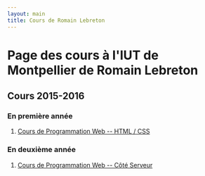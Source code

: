 ```yaml
---
layout: main
title: Cours de Romain Lebreton
---
```


# Page des cours à l'IUT de Montpellier de Romain Lebreton

## Cours 2015-2016

### En première année

1. [Cours de Programmation Web -- HTML / CSS](./ProgWeb-HTMLCSS/)

### En deuxième année

1. [Cours de Programmation Web -- Côté Serveur](./ProgWeb-CoteServeur/)
<!-- 1. [Cours de Programmation Web -- Client Riche](./ProgWeb-ClientRiche/) -->

